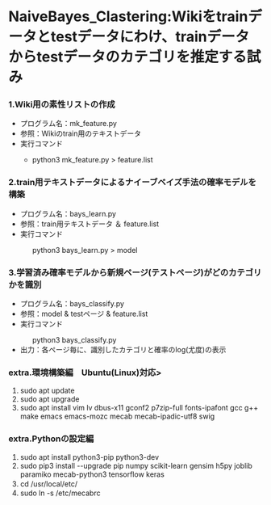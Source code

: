 <!Doctype html>
<html lang="ja">
  <head>
    <meta charset="UTF-8">
  </head>
  
  <body>
      <h1>NaiveBayes_Clastering:Wikiをtrainデータとtestデータにわけ、trainデータからtestデータのカテゴリを推定する試み</h1>
      <h3>1.Wiki用の素性リストの作成</h3>
        <ul>
          <li>プログラム名：mk_feature.py</li>
          <li>参照：Wikiのtrain用のテキストデータ</li>
          <li>実行コマンド</li>
            <ul>
              <li>python3 mk_feature.py > feature.list</li>
            </ul>
        </ul>
      <h3>2.train用テキストデータによるナイーブベイズ手法の確率モデルを構築</h3>
        <ul>
          <li>プログラム名：bays_learn.py</li>
          <li>参照：train用テキストデータ ＆ feature.list</li>
          <li>実行コマンド</li>
            <ul>
              python3 bays_learn.py > model
            </ul>
        </ul>
      <h3>3.学習済み確率モデルから新規ページ(テストページ)がどのカテゴリかを識別</h3>
      <ul>
        <li>プログラム名：bays_classify.py</li>
        <li>参照：model & testページ & feature.list</li>
        <li>実行コマンド</li>
          <ul>
            python3 bays_classify.py
          </ul>
        <li>出力：各ページ毎に、識別したカテゴリと確率のlog(尤度)の表示</li>  
       </ul>
   </ol>
   <h3>extra.環境構築編　Ubuntu(Linux)対応></h3>
     <ol>
      <li>sudo apt update</li> 
       <li>sudo apt upgrade</li>
       <li>sudo apt install vim lv dbus-x11 gconf2 p7zip-full fonts-ipafont gcc g++ make emacs emacs-mozc mecab mecab-ipadic-utf8 swig</li>
     </ol>
   <h3>extra.Pythonの設定編</h3>
   <ol>
     <li>sudo apt install python3-pip python3-dev</li>
     <li>sudo pip3 install --upgrade pip numpy scikit-learn gensim h5py joblib paramiko mecab-python3 tensorflow keras</li>
     <li>cd /usr/local/etc/　　</li>
     <li>sudo ln -s /etc/mecabrc</li>
   </ol>
 
  </body>
 </html>
